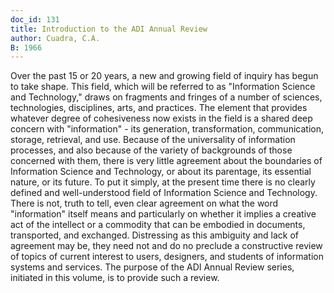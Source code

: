 ```yaml
---
doc_id: 131
title: Introduction to the ADI Annual Review
author: Cuadra, C.A.
B: 1966
---
```


Over the past 15 or 20 years, a new and growing field of inquiry
has begun to take shape.  This field, which will be referred to as "Information
Science and Technology," draws on fragments and fringes of a number
of sciences, technologies, disciplines, arts, and practices.  The element
that provides whatever degree of cohesiveness now exists in the field is a
shared deep concern with "information" - its generation, transformation,
communication, storage, retrieval, and use.
  Because of the universality of information processes, and also because
of the variety of backgrounds of those concerned with them, there is very
little agreement about the boundaries of Information Science and Technology,
or about its parentage, its essential nature, or its future.  To put it
simply, at the present time there is no clearly defined and well-understood
field of Information Science and Technology.  There is not, truth to tell,
even clear agreement on what the word "information" itself means and
particularly on whether it implies a creative act of the intellect or a
commodity that can be embodied in documents, transported, and exchanged.
Distressing as this ambiguity and lack of agreement may be, they need
not and do no preclude a constructive review of topics of current interest
to users, designers, and students of information systems and services.
The purpose of the ADI Annual Review series, initiated in this volume,
is to provide such a review.